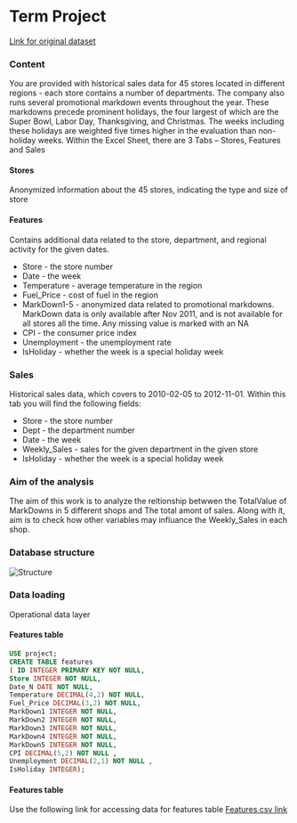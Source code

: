 # Term Project 
[Link for original dataset](https://www.kaggle.com/manjeetsingh/retaildataset)

### Content

You are provided with historical sales data for 45 stores located in different regions - each store contains a number of departments. The company also runs several promotional markdown events throughout the year. These markdowns precede prominent holidays, the four largest of which are the Super Bowl, Labor Day, Thanksgiving, and Christmas. The weeks including these holidays are weighted five times higher in the evaluation than non-holiday weeks.
Within the Excel Sheet, there are 3 Tabs – Stores, Features and Sales

#### Stores

Anonymized information about the 45 stores, indicating the type and size of store

#### Features
Contains additional data related to the store, department, and regional activity for the given dates.

 - Store - the store number
 - Date - the week
 - Temperature - average temperature in the region
 - Fuel_Price - cost of fuel in the region
 - MarkDown1-5 - anonymized data related to promotional markdowns. MarkDown data is only available after Nov 2011, and is not available for all stores all the time. Any missing value is marked with an NA
 - CPI - the consumer price index
 - Unemployment - the unemployment rate
 - IsHoliday - whether the week is a special holiday week
### Sales
Historical sales data, which covers to 2010-02-05 to 2012-11-01. Within this tab you will find the following fields:

 - Store - the store number
 - Dept - the department number
 - Date - the week
 - Weekly_Sales -  sales for the given department in the given store
 - IsHoliday - whether the week is a special holiday week
 
 
 ### Aim of the analysis 
 The aim of this work is to analyze the reltionship betwwen the TotalValue of MarkDowns in 5 different shops and The total amont of sales. Along with it, aim is to check how other variables may influance the Weekly_Sales in each shop.

### Database structure 
![Structure](https://lh4.googleusercontent.com/Ix-as6d99mUfQPWO-OtD_BL-uowIMe92xpWB2v7LjpnInz_Z7BiYXuSvHxjXSc6l2SkcYHI1gqJDAGRkOFVM=w1366-h568)

### Data loading 
Operational data layer 
#### Features table
```sql
USE project; 
CREATE TABLE features 
( ID INTEGER PRIMARY KEY NOT NULL,
Store INTEGER NOT NULL,
Date_N DATE NOT NULL,
Temperature DECIMAL(4,2) NOT NULL,
Fuel_Price DECIMAL(3,2) NOT NULL,
MarkDown1 INTEGER NOT NULL,
MarkDown2 INTEGER NOT NULL,
MarkDown3 INTEGER NOT NULL,
MarkDown4 INTEGER NOT NULL,
MarkDown5 INTEGER NOT NULL,
CPI DECIMAL(5,2) NOT NULL ,
Unemployment DECIMAL(2,1) NOT NULL ,
IsHoliday INTEGER);  
```
#### Features table
Use the following link for accessing data for features table
[Features.csv link](https://github.com/TymurAntonovskyi/Term-Project-/blob/main/Featuresdata.csv)
